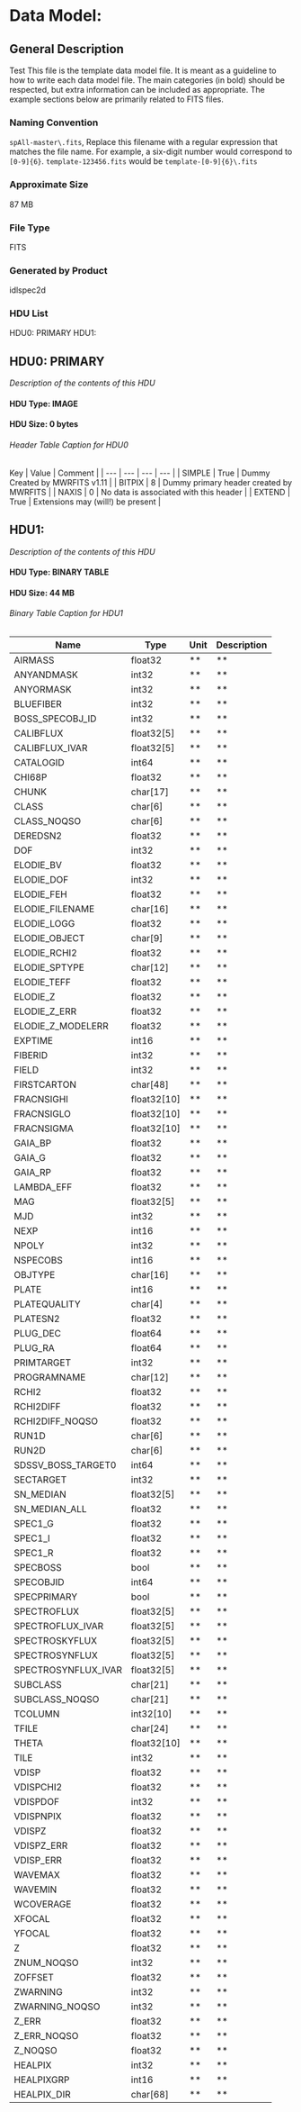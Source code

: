# Data Model: 

## General Description
Test This file is the template data model file. It is meant as a guideline to how to write each data model file.  The main categories (in bold) should be respected, but extra information can be included as appropriate.  The example sections below are primarily related to FITS files.


### Naming Convention
`spAll-master\.fits`, Replace this filename with a regular expression that matches the file name.  For example, a six-digit number would correspond to `[0-9]{6}`.  `template-123456.fits` would be `template-[0-9]{6}\.fits`


### Approximate Size
87 MB

### File Type
FITS

### Generated by Product
idlspec2d

### HDU List
HDU0: PRIMARY
HDU1: 


## HDU0: PRIMARY
*Description of the contents of this HDU*

#### HDU Type: IMAGE
#### HDU Size:  0 bytes

###### Header Table Caption for HDU0
Key | Value | Comment | 
| --- | --- | --- | --- |
| SIMPLE | True | Dummy Created by MWRFITS v1.11 |
| BITPIX | 8 | Dummy primary header created by MWRFITS |
| NAXIS | 0 | No data is associated with this header |
| EXTEND | True | Extensions may (will!) be present |

## HDU1: 
*Description of the contents of this HDU*

#### HDU Type: BINARY TABLE
#### HDU Size:  44 MB

###### Binary Table Caption for HDU1
Name | Type | Unit | Description | 
| --- | --- | --- | --- | 
 | AIRMASS | float32 | ** | ** | 
 | ANYANDMASK | int32 | ** | ** | 
 | ANYORMASK | int32 | ** | ** | 
 | BLUEFIBER | int32 | ** | ** | 
 | BOSS_SPECOBJ_ID | int32 | ** | ** | 
 | CALIBFLUX | float32[5] | ** | ** | 
 | CALIBFLUX_IVAR | float32[5] | ** | ** | 
 | CATALOGID | int64 | ** | ** | 
 | CHI68P | float32 | ** | ** | 
 | CHUNK | char[17] | ** | ** | 
 | CLASS | char[6] | ** | ** | 
 | CLASS_NOQSO | char[6] | ** | ** | 
 | DEREDSN2 | float32 | ** | ** | 
 | DOF | int32 | ** | ** | 
 | ELODIE_BV | float32 | ** | ** | 
 | ELODIE_DOF | int32 | ** | ** | 
 | ELODIE_FEH | float32 | ** | ** | 
 | ELODIE_FILENAME | char[16] | ** | ** | 
 | ELODIE_LOGG | float32 | ** | ** | 
 | ELODIE_OBJECT | char[9] | ** | ** | 
 | ELODIE_RCHI2 | float32 | ** | ** | 
 | ELODIE_SPTYPE | char[12] | ** | ** | 
 | ELODIE_TEFF | float32 | ** | ** | 
 | ELODIE_Z | float32 | ** | ** | 
 | ELODIE_Z_ERR | float32 | ** | ** | 
 | ELODIE_Z_MODELERR | float32 | ** | ** | 
 | EXPTIME | int16 | ** | ** | 
 | FIBERID | int32 | ** | ** | 
 | FIELD | int32 | ** | ** | 
 | FIRSTCARTON | char[48] | ** | ** | 
 | FRACNSIGHI | float32[10] | ** | ** | 
 | FRACNSIGLO | float32[10] | ** | ** | 
 | FRACNSIGMA | float32[10] | ** | ** | 
 | GAIA_BP | float32 | ** | ** | 
 | GAIA_G | float32 | ** | ** | 
 | GAIA_RP | float32 | ** | ** | 
 | LAMBDA_EFF | float32 | ** | ** | 
 | MAG | float32[5] | ** | ** | 
 | MJD | int32 | ** | ** | 
 | NEXP | int16 | ** | ** | 
 | NPOLY | int32 | ** | ** | 
 | NSPECOBS | int16 | ** | ** | 
 | OBJTYPE | char[16] | ** | ** | 
 | PLATE | int16 | ** | ** | 
 | PLATEQUALITY | char[4] | ** | ** | 
 | PLATESN2 | float32 | ** | ** | 
 | PLUG_DEC | float64 | ** | ** | 
 | PLUG_RA | float64 | ** | ** | 
 | PRIMTARGET | int32 | ** | ** | 
 | PROGRAMNAME | char[12] | ** | ** | 
 | RCHI2 | float32 | ** | ** | 
 | RCHI2DIFF | float32 | ** | ** | 
 | RCHI2DIFF_NOQSO | float32 | ** | ** | 
 | RUN1D | char[6] | ** | ** | 
 | RUN2D | char[6] | ** | ** | 
 | SDSSV_BOSS_TARGET0 | int64 | ** | ** | 
 | SECTARGET | int32 | ** | ** | 
 | SN_MEDIAN | float32[5] | ** | ** | 
 | SN_MEDIAN_ALL | float32 | ** | ** | 
 | SPEC1_G | float32 | ** | ** | 
 | SPEC1_I | float32 | ** | ** | 
 | SPEC1_R | float32 | ** | ** | 
 | SPECBOSS | bool | ** | ** | 
 | SPECOBJID | int64 | ** | ** | 
 | SPECPRIMARY | bool | ** | ** | 
 | SPECTROFLUX | float32[5] | ** | ** | 
 | SPECTROFLUX_IVAR | float32[5] | ** | ** | 
 | SPECTROSKYFLUX | float32[5] | ** | ** | 
 | SPECTROSYNFLUX | float32[5] | ** | ** | 
 | SPECTROSYNFLUX_IVAR | float32[5] | ** | ** | 
 | SUBCLASS | char[21] | ** | ** | 
 | SUBCLASS_NOQSO | char[21] | ** | ** | 
 | TCOLUMN | int32[10] | ** | ** | 
 | TFILE | char[24] | ** | ** | 
 | THETA | float32[10] | ** | ** | 
 | TILE | int32 | ** | ** | 
 | VDISP | float32 | ** | ** | 
 | VDISPCHI2 | float32 | ** | ** | 
 | VDISPDOF | int32 | ** | ** | 
 | VDISPNPIX | float32 | ** | ** | 
 | VDISPZ | float32 | ** | ** | 
 | VDISPZ_ERR | float32 | ** | ** | 
 | VDISP_ERR | float32 | ** | ** | 
 | WAVEMAX | float32 | ** | ** | 
 | WAVEMIN | float32 | ** | ** | 
 | WCOVERAGE | float32 | ** | ** | 
 | XFOCAL | float32 | ** | ** | 
 | YFOCAL | float32 | ** | ** | 
 | Z | float32 | ** | ** | 
 | ZNUM_NOQSO | int32 | ** | ** | 
 | ZOFFSET | float32 | ** | ** | 
 | ZWARNING | int32 | ** | ** | 
 | ZWARNING_NOQSO | int32 | ** | ** | 
 | Z_ERR | float32 | ** | ** | 
 | Z_ERR_NOQSO | float32 | ** | ** | 
 | Z_NOQSO | float32 | ** | ** | 
 | HEALPIX | int32 | ** | ** | 
 | HEALPIXGRP | int16 | ** | ** | 
 | HEALPIX_DIR | char[68] | ** | ** | 
